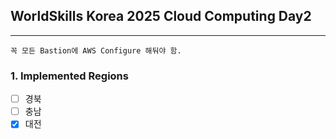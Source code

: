 ## WorldSkills Korea 2025 Cloud Computing Day2
---
```
꼭 모든 Bastion에 AWS Configure 해둬야 함.
```
### 1. Implemented Regions
- [ ] 경북
- [ ] 충남
- [x] 대전

